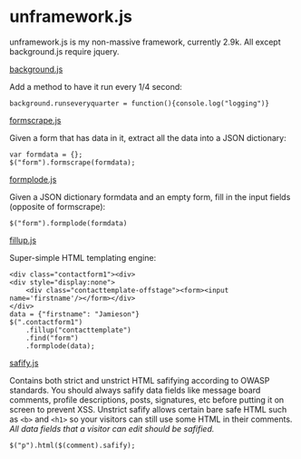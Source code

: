unframework.js
==============

unframework.js is my non-massive framework, currently 2.9k. All except background.js require jquery.


[background.js](https://github.com/jamiesonbecker/background.js)

Add a method to have it run every 1/4 second:

    background.runseveryquarter = function(){console.log("logging")}



[formscrape.js](https://github.com/jamiesonbecker/formscrape.js)

Given a form that has data in it, extract all the data into a JSON dictionary:

    var formdata = {};
    $("form").formscrape(formdata);



[formplode.js](https://github.com/jamiesonbecker/formplode.js)

Given a JSON dictionary formdata and an empty form, fill in the input fields (opposite of formscrape):

    $("form").formplode(formdata)



[fillup.js](https://github.com/jamiesonbecker/fillup.js)

Super-simple HTML templating engine:

    <div class="contactform1"><div>
    <div style="display:none">
        <div class="contacttemplate-offstage"><form><input name='firstname'/></form></div>
    </div>
    data = {"firstname": "Jamieson"}
    $(".contactform1")
        .fillup("contacttemplate")
        .find("form")
        .formplode(data);


[safify.js](https://github.com/jamiesonbecker/safify.js)

Contains both strict and unstrict HTML safifying according to OWASP standards. You should always safify data fields like message board comments, profile descriptions, posts, signatures, etc before putting it on screen to prevent XSS. Unstrict safify allows certain bare safe HTML such as `<b>` and `<h1>` so your visitors can still use some HTML in their comments. *All data fields that a visitor can edit should be safified.*

    $("p").html($(comment).safify);



